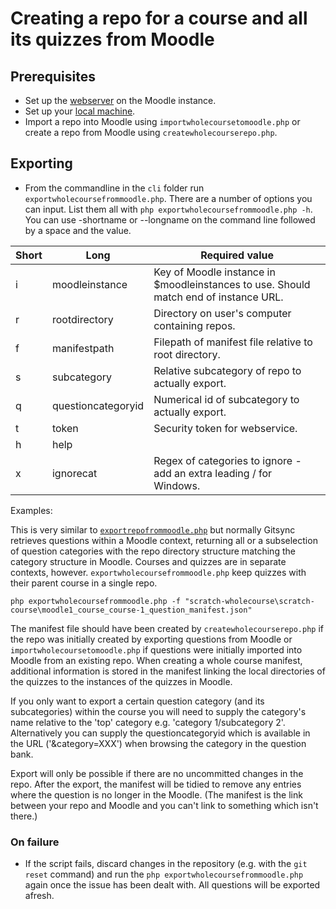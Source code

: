 # Creating a repo for a course and all its quizzes from Moodle

## Prerequisites
- Set up the [webserver](webservicesetup.md) on the Moodle instance.
- Set up your [local machine](localsetup.md).
- Import a repo into Moodle using `importwholecoursetomoodle.php` or create a repo from Moodle using `createwholecourserepo.php`.

## Exporting
- From the commandline in the `cli` folder run `exportwholecoursefrommoodle.php`. There are a number of options you can input. List them all with `php exportwholecoursefrommoodle.php -h`. You can use -shortname or --longname on the command line followed by a space and the value.

|Short|Long|Required value|
|-|-|-|
|i|moodleinstance|Key of Moodle instance in $moodleinstances to use. Should match end of instance URL.|
|r|rootdirectory|Directory on user's computer containing repos.|
|f|manifestpath|Filepath of manifest file relative to root directory.|
|s|subcategory|Relative subcategory of repo to actually export.|
|q|questioncategoryid|Numerical id of subcategory to actually export.
|t|token|Security token for webservice.|
|h|help|
|x|ignorecat|Regex of categories to ignore - add an extra leading / for Windows.

Examples:

This is very similar to [`exportrepofrommoodle.php`](exportrepofrommoodle.md) but normally Gitsync retrieves questions within a Moodle context, returning all or a subselection of question categories with the repo directory structure matching the category structure in Moodle. Courses and quizzes are in separate contexts, however. `exportwholecoursefrommoodle.php` keep quizzes with their parent course in a single repo.

`php exportwholecoursefrommoodle.php -f "scratch-wholecourse\scratch-course\moodle1_course_course-1_question_manifest.json"`

The manifest file should have been created by `createwholecourserepo.php` if the repo was initially created by exporting questions from Moodle or `importwholecoursetomoodle.php` if questions were initially imported into Moodle from an existing repo. When creating a whole course manifest, additional information is stored in the manifest linking the local directories of the quizzes to the instances of the quizzes in Moodle.

If you only want to export a certain question category (and its subcategories) within the course you will need to supply the category's name relative to the 'top' category e.g. 'category 1/subcategory 2'. Alternatively you can supply the questioncategoryid which is available in the URL ('&category=XXX') when browsing the category in the question bank.

Export will only be possible if there are no uncommitted changes in the repo. After the export, the manifest will be tidied to remove any entries where the question is no longer in the Moodle. (The manifest is the link between your repo and Moodle and you can't link to something which isn't there.)

### On failure

- If the script fails, discard changes in the repository (e.g. with the `git reset` command) and run the `php exportwholecoursefrommoodle.php` again once the issue has been dealt with. All questions will be exported afresh.